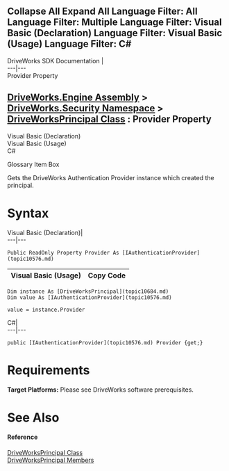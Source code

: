 Collapse All Expand All Language Filter: All  Language Filter: Multiple  Language Filter: Visual Basic (Declaration) Language Filter: Visual Basic (Usage) Language Filter: C#  
---  
DriveWorks SDK Documentation  |   
---|---  
Provider Property   
  
[DriveWorks.Engine Assembly](topic2156.md) > [DriveWorks.Security Namespace](topic10574.md) > [DriveWorksPrincipal Class](topic10684.md) : Provider Property  
---  
  
Visual Basic (Declaration)    
Visual Basic (Usage)    
C# 

Glossary Item Box

Gets the DriveWorks Authentication Provider instance which created the principal. 

# Syntax

Visual Basic (Declaration)|   
---|---  
      
    
    Public ReadOnly Property Provider As [IAuthenticationProvider](topic10576.md)  
  
Visual Basic (Usage)| Copy Code  
---|---  
      
    
    Dim instance As [DriveWorksPrincipal](topic10684.md)
    Dim value As [IAuthenticationProvider](topic10576.md)
     
    value = instance.Provider  
  
C#|   
---|---  
      
    
    public [IAuthenticationProvider](topic10576.md) Provider {get;}  
  
# Requirements

**Target Platforms:** Please see DriveWorks software prerequisites.

# See Also

#### Reference

[DriveWorksPrincipal Class](topic10684.md)   
[DriveWorksPrincipal Members](topic10685.md)


